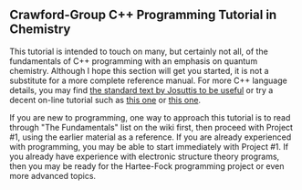 ## Crawford-Group C++ Programming Tutorial in Chemistry

This tutorial is intended to touch on many, but certainly not all, of the fundamentals of C++ programming with an emphasis on quantum chemistry. Although I hope this section will get you started, it is not a substitute for a more complete reference manual. For more C++ language details, you may find [the standard text by Josuttis to be useful](https://www.amazon.com/C-Standard-Library-Tutorial-Reference/dp/0201379260) or try a decent on-line tutorial such as [this one](http://www.cplusplus.com/doc/tutorial/) or [this one](http://www.cprogramming.com/tutorial.html).

If you are new to programming, one way to approach this tutorial is to read through "The Fundamentals" list on the wiki first, then proceed with Project #1, using the earlier material as a reference. If you are already experienced with programming, you may be able to start immediately with Project #1. If you already have experience with electronic structure theory programs, then you may be ready for the Hartee-Fock programming project or even more advanced topics.
